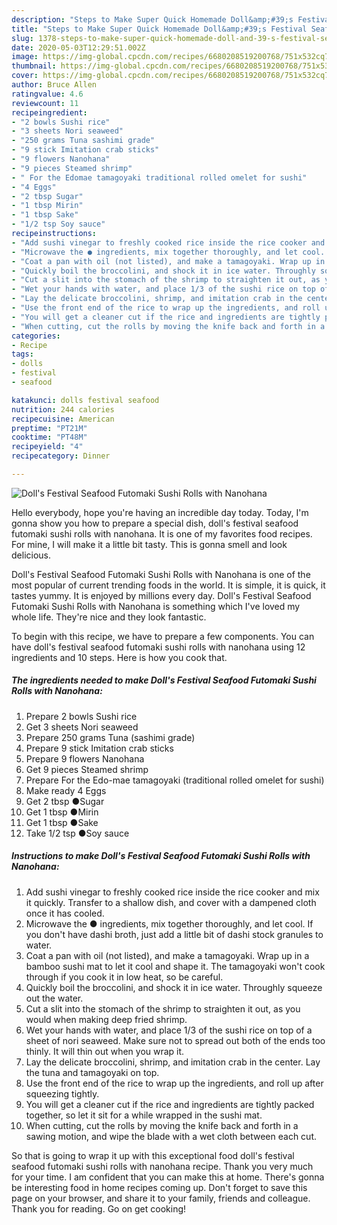 ```yaml
---
description: "Steps to Make Super Quick Homemade Doll&amp;#39;s Festival Seafood Futomaki Sushi Rolls with Nanohana"
title: "Steps to Make Super Quick Homemade Doll&amp;#39;s Festival Seafood Futomaki Sushi Rolls with Nanohana"
slug: 1378-steps-to-make-super-quick-homemade-doll-and-39-s-festival-seafood-futomaki-sushi-rolls-with-nanohana
date: 2020-05-03T12:29:51.002Z
image: https://img-global.cpcdn.com/recipes/6680208519200768/751x532cq70/dolls-festival-seafood-futomaki-sushi-rolls-with-nanohana-recipe-main-photo.jpg
thumbnail: https://img-global.cpcdn.com/recipes/6680208519200768/751x532cq70/dolls-festival-seafood-futomaki-sushi-rolls-with-nanohana-recipe-main-photo.jpg
cover: https://img-global.cpcdn.com/recipes/6680208519200768/751x532cq70/dolls-festival-seafood-futomaki-sushi-rolls-with-nanohana-recipe-main-photo.jpg
author: Bruce Allen
ratingvalue: 4.6
reviewcount: 11
recipeingredient:
- "2 bowls Sushi rice"
- "3 sheets Nori seaweed"
- "250 grams Tuna sashimi grade"
- "9 stick Imitation crab sticks"
- "9 flowers Nanohana"
- "9 pieces Steamed shrimp"
- " For the Edomae tamagoyaki traditional rolled omelet for sushi"
- "4 Eggs"
- "2 tbsp Sugar"
- "1 tbsp Mirin"
- "1 tbsp Sake"
- "1/2 tsp Soy sauce"
recipeinstructions:
- "Add sushi vinegar to freshly cooked rice inside the rice cooker and mix it quickly. Transfer to a shallow dish, and cover with a dampened cloth once it has cooled."
- "Microwave the ● ingredients, mix together thoroughly, and let cool. If you don&#39;t have dashi broth, just add a little bit of dashi stock granules to water."
- "Coat a pan with oil (not listed), and make a tamagoyaki. Wrap up in a bamboo sushi mat to let it cool and shape it. The tamagoyaki won&#39;t cook through if you cook it in low heat, so be careful."
- "Quickly boil the broccolini, and shock it in ice water. Throughly squeeze out the water."
- "Cut a slit into the stomach of the shrimp to straighten it out, as you would when making deep fried shrimp."
- "Wet your hands with water, and place 1/3 of the sushi rice on top of a sheet of nori seaweed. Make sure not to spread out both of the ends too thinly. It will thin out when you wrap it."
- "Lay the delicate broccolini, shrimp, and imitation crab in the center. Lay the tuna and tamagoyaki on top."
- "Use the front end of the rice to wrap up the ingredients, and roll up after squeezing tightly."
- "You will get a cleaner cut if the rice and ingredients are tightly packed together, so let it sit for a while wrapped in the sushi mat."
- "When cutting, cut the rolls by moving the knife back and forth in a sawing motion, and wipe the blade with a wet cloth between each cut."
categories:
- Recipe
tags:
- dolls
- festival
- seafood

katakunci: dolls festival seafood 
nutrition: 244 calories
recipecuisine: American
preptime: "PT21M"
cooktime: "PT48M"
recipeyield: "4"
recipecategory: Dinner

---
```



![Doll&#39;s Festival Seafood Futomaki Sushi Rolls with Nanohana](https://img-global.cpcdn.com/recipes/6680208519200768/751x532cq70/dolls-festival-seafood-futomaki-sushi-rolls-with-nanohana-recipe-main-photo.jpg)

Hello everybody, hope you're having an incredible day today. Today, I'm gonna show you how to prepare a special dish, doll&#39;s festival seafood futomaki sushi rolls with nanohana. It is one of my favorites food recipes. For mine, I will make it a little bit tasty. This is gonna smell and look delicious.

Doll&#39;s Festival Seafood Futomaki Sushi Rolls with Nanohana is one of the most popular of current trending foods in the world. It is simple, it is quick, it tastes yummy. It is enjoyed by millions every day. Doll&#39;s Festival Seafood Futomaki Sushi Rolls with Nanohana is something which I've loved my whole life. They're nice and they look fantastic.




To begin with this recipe, we have to prepare a few components. You can have doll&#39;s festival seafood futomaki sushi rolls with nanohana using 12 ingredients and 10 steps. Here is how you cook that.

<!--inarticleads1-->

##### The ingredients needed to make Doll&#39;s Festival Seafood Futomaki Sushi Rolls with Nanohana:

1. Prepare 2 bowls Sushi rice
1. Get 3 sheets Nori seaweed
1. Prepare 250 grams Tuna (sashimi grade)
1. Prepare 9 stick Imitation crab sticks
1. Prepare 9 flowers Nanohana
1. Get 9 pieces Steamed shrimp
1. Prepare  For the Edo-mae tamagoyaki (traditional rolled omelet for sushi)
1. Make ready 4 Eggs
1. Get 2 tbsp ●Sugar
1. Get 1 tbsp ●Mirin
1. Get 1 tbsp ●Sake
1. Take 1/2 tsp ●Soy sauce




<!--inarticleads2-->

##### Instructions to make Doll&#39;s Festival Seafood Futomaki Sushi Rolls with Nanohana:

1. Add sushi vinegar to freshly cooked rice inside the rice cooker and mix it quickly. Transfer to a shallow dish, and cover with a dampened cloth once it has cooled.
1. Microwave the ● ingredients, mix together thoroughly, and let cool. If you don&#39;t have dashi broth, just add a little bit of dashi stock granules to water.
1. Coat a pan with oil (not listed), and make a tamagoyaki. Wrap up in a bamboo sushi mat to let it cool and shape it. The tamagoyaki won&#39;t cook through if you cook it in low heat, so be careful.
1. Quickly boil the broccolini, and shock it in ice water. Throughly squeeze out the water.
1. Cut a slit into the stomach of the shrimp to straighten it out, as you would when making deep fried shrimp.
1. Wet your hands with water, and place 1/3 of the sushi rice on top of a sheet of nori seaweed. Make sure not to spread out both of the ends too thinly. It will thin out when you wrap it.
1. Lay the delicate broccolini, shrimp, and imitation crab in the center. Lay the tuna and tamagoyaki on top.
1. Use the front end of the rice to wrap up the ingredients, and roll up after squeezing tightly.
1. You will get a cleaner cut if the rice and ingredients are tightly packed together, so let it sit for a while wrapped in the sushi mat.
1. When cutting, cut the rolls by moving the knife back and forth in a sawing motion, and wipe the blade with a wet cloth between each cut.




So that is going to wrap it up with this exceptional food doll&#39;s festival seafood futomaki sushi rolls with nanohana recipe. Thank you very much for your time. I am confident that you can make this at home. There's gonna be interesting food in home recipes coming up. Don't forget to save this page on your browser, and share it to your family, friends and colleague. Thank you for reading. Go on get cooking!
